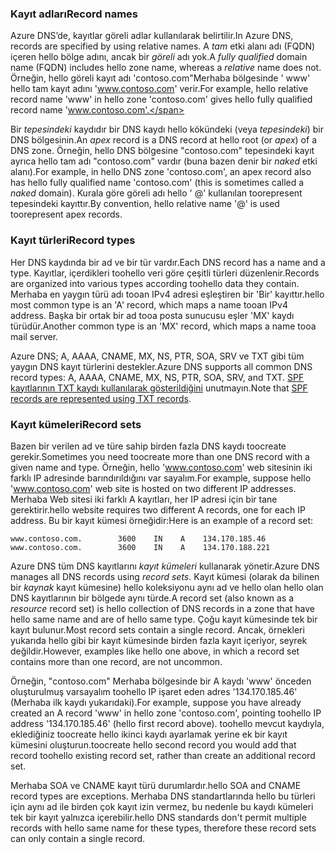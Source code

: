 ### <a name="record-names"></a><span data-ttu-id="9b8ac-101">Kayıt adları</span><span class="sxs-lookup"><span data-stu-id="9b8ac-101">Record names</span></span>

<span data-ttu-id="9b8ac-102">Azure DNS’de, kayıtlar göreli adlar kullanılarak belirtilir.</span><span class="sxs-lookup"><span data-stu-id="9b8ac-102">In Azure DNS, records are specified by using relative names.</span></span> <span data-ttu-id="9b8ac-103">A *tam* etki alanı adı (FQDN) içeren hello bölge adını, ancak bir *göreli* adı yok.</span><span class="sxs-lookup"><span data-stu-id="9b8ac-103">A *fully qualified* domain name (FQDN) includes hello zone name, whereas a *relative* name does not.</span></span> <span data-ttu-id="9b8ac-104">Örneğin, hello göreli kayıt adı 'contoso.com"Merhaba bölgesinde ' www' hello tam kayıt adını 'www.contoso.com' verir.</span><span class="sxs-lookup"><span data-stu-id="9b8ac-104">For example, hello relative record name 'www' in hello zone 'contoso.com' gives hello fully qualified record name 'www.contoso.com'.</span></span>

<span data-ttu-id="9b8ac-105">Bir *tepesindeki* kaydıdır bir DNS kaydı hello kökündeki (veya *tepesindeki*) bir DNS bölgesinin.</span><span class="sxs-lookup"><span data-stu-id="9b8ac-105">An *apex* record is a DNS record at hello root (or *apex*) of a DNS zone.</span></span> <span data-ttu-id="9b8ac-106">Örneğin, hello DNS bölgesine "contoso.com" tepesindeki kayıt ayrıca hello tam adı "contoso.com" vardır (buna bazen denir bir *naked* etki alanı).</span><span class="sxs-lookup"><span data-stu-id="9b8ac-106">For example, in hello DNS zone 'contoso.com', an apex record also has hello fully qualified name 'contoso.com' (this is sometimes called a *naked* domain).</span></span>  <span data-ttu-id="9b8ac-107">Kurala göre göreli adı hello ' @' kullanılan toorepresent tepesindeki kayıttır.</span><span class="sxs-lookup"><span data-stu-id="9b8ac-107">By convention, hello relative name '@' is used toorepresent apex records.</span></span>

### <a name="record-types"></a><span data-ttu-id="9b8ac-108">Kayıt türleri</span><span class="sxs-lookup"><span data-stu-id="9b8ac-108">Record types</span></span>

<span data-ttu-id="9b8ac-109">Her DNS kaydında bir ad ve bir tür vardır.</span><span class="sxs-lookup"><span data-stu-id="9b8ac-109">Each DNS record has a name and a type.</span></span> <span data-ttu-id="9b8ac-110">Kayıtlar, içerdikleri toohello veri göre çeşitli türleri düzenlenir.</span><span class="sxs-lookup"><span data-stu-id="9b8ac-110">Records are organized into various types according toohello data they contain.</span></span> <span data-ttu-id="9b8ac-111">Merhaba en yaygın türü adı tooan IPv4 adresi eşleştiren bir 'Bir' kayıttır.</span><span class="sxs-lookup"><span data-stu-id="9b8ac-111">hello most common type is an 'A' record, which maps a name tooan IPv4 address.</span></span> <span data-ttu-id="9b8ac-112">Başka bir ortak bir ad tooa posta sunucusu eşler 'MX' kaydı türüdür.</span><span class="sxs-lookup"><span data-stu-id="9b8ac-112">Another common type is an 'MX' record, which maps a name tooa mail server.</span></span>

<span data-ttu-id="9b8ac-113">Azure DNS; A, AAAA, CNAME, MX, NS, PTR, SOA, SRV ve TXT gibi tüm yaygın DNS kayıt türlerini destekler.</span><span class="sxs-lookup"><span data-stu-id="9b8ac-113">Azure DNS supports all common DNS record types: A, AAAA, CNAME, MX, NS, PTR, SOA, SRV, and TXT.</span></span> <span data-ttu-id="9b8ac-114">[SPF kayıtlarının TXT kaydı kullanılarak gösterildiğini](../articles/dns/dns-zones-records.md#spf-records) unutmayın.</span><span class="sxs-lookup"><span data-stu-id="9b8ac-114">Note that [SPF records are represented using TXT records](../articles/dns/dns-zones-records.md#spf-records).</span></span>

### <a name="record-sets"></a><span data-ttu-id="9b8ac-115">Kayıt kümeleri</span><span class="sxs-lookup"><span data-stu-id="9b8ac-115">Record sets</span></span>

<span data-ttu-id="9b8ac-116">Bazen bir verilen ad ve türe sahip birden fazla DNS kaydı toocreate gerekir.</span><span class="sxs-lookup"><span data-stu-id="9b8ac-116">Sometimes you need toocreate more than one DNS record with a given name and type.</span></span> <span data-ttu-id="9b8ac-117">Örneğin, hello 'www.contoso.com' web sitesinin iki farklı IP adresinde barındırıldığını var sayalım.</span><span class="sxs-lookup"><span data-stu-id="9b8ac-117">For example, suppose hello 'www.contoso.com' web site is hosted on two different IP addresses.</span></span> <span data-ttu-id="9b8ac-118">Merhaba Web sitesi iki farklı A kayıtları, her IP adresi için bir tane gerektirir.</span><span class="sxs-lookup"><span data-stu-id="9b8ac-118">hello website requires two different A records, one for each IP address.</span></span> <span data-ttu-id="9b8ac-119">Bu bir kayıt kümesi örneğidir:</span><span class="sxs-lookup"><span data-stu-id="9b8ac-119">Here is an example of a record set:</span></span>

    www.contoso.com.        3600    IN    A    134.170.185.46
    www.contoso.com.        3600    IN    A    134.170.188.221

<span data-ttu-id="9b8ac-120">Azure DNS tüm DNS kayıtlarını *kayıt kümeleri* kullanarak yönetir.</span><span class="sxs-lookup"><span data-stu-id="9b8ac-120">Azure DNS manages all DNS records using *record sets*.</span></span> <span data-ttu-id="9b8ac-121">Kayıt kümesi (olarak da bilinen bir *kaynak* kayıt kümesine) hello koleksiyonu aynı ad ve hello olan hello olan DNS kayıtlarının bir bölgede aynı türde.</span><span class="sxs-lookup"><span data-stu-id="9b8ac-121">A record set (also known as a *resource* record set) is hello collection of DNS records in a zone that have hello same name and are of hello same type.</span></span> <span data-ttu-id="9b8ac-122">Çoğu kayıt kümesinde tek bir kayıt bulunur.</span><span class="sxs-lookup"><span data-stu-id="9b8ac-122">Most record sets contain a single record.</span></span> <span data-ttu-id="9b8ac-123">Ancak, örnekleri yukarıda hello gibi bir kayıt kümesinde birden fazla kayıt içeriyor, seyrek değildir.</span><span class="sxs-lookup"><span data-stu-id="9b8ac-123">However, examples like hello one above, in which a record set contains more than one record, are not uncommon.</span></span>

<span data-ttu-id="9b8ac-124">Örneğin, "contoso.com" Merhaba bölgesinde bir A kaydı 'www' önceden oluşturulmuş varsayalım toohello IP işaret eden adres '134.170.185.46' (Merhaba ilk kaydı yukarıdaki).</span><span class="sxs-lookup"><span data-stu-id="9b8ac-124">For example, suppose you have already created an A record 'www' in hello zone 'contoso.com', pointing toohello IP address '134.170.185.46' (hello first record above).</span></span>  <span data-ttu-id="9b8ac-125">toohello mevcut kaydıyla, eklediğiniz toocreate hello ikinci kaydı ayarlamak yerine ek bir kayıt kümesini oluşturun.</span><span class="sxs-lookup"><span data-stu-id="9b8ac-125">toocreate hello second record you would add that record toohello existing record set, rather than create an additional record set.</span></span>

<span data-ttu-id="9b8ac-126">Merhaba SOA ve CNAME kayıt türü durumlardır.</span><span class="sxs-lookup"><span data-stu-id="9b8ac-126">hello SOA and CNAME record types are exceptions.</span></span> <span data-ttu-id="9b8ac-127">Merhaba DNS standartlarında hello bu türleri için aynı ad ile birden çok kayıt izin vermez, bu nedenle bu kaydı kümeleri tek bir kayıt yalnızca içerebilir.</span><span class="sxs-lookup"><span data-stu-id="9b8ac-127">hello DNS standards don't permit multiple records with hello same name for these types, therefore these record sets can only contain a single record.</span></span>

